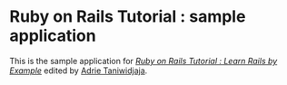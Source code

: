 # Ruby on Rails Tutorial : sample application

This is the sample application for
[*Ruby on Rails Tutorial : Learn Rails by Example*](http://railstutorial.org/)
edited by [Adrie Taniwidjaja](lurah@outlook.com).

